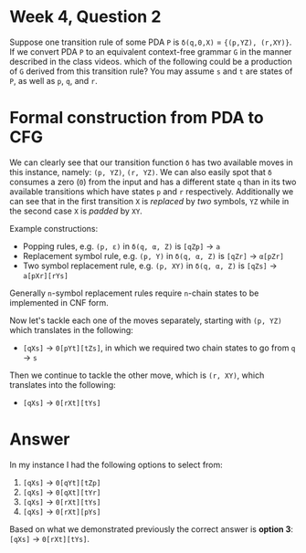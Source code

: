 # Week 4, Question 2

Suppose one transition rule of some PDA `P` is `δ(q,0,X)` = `{(p,YZ), (r,XY)}`. If we convert PDA `P` to 
an equivalent context-free grammar `G` in the manner described in the class videos. which of the following 
could be a production of `G` derived from this transition rule? You may assume `s` and `t` are states of `P`, 
as well as `p`, `q`, and `r`.

# Formal construction from PDA to CFG

We can clearly see that our transition function `δ` has two available moves in this instance, namely: 
`(p, YZ)`, `(r, YZ)`. We can also easily spot that `δ` consumes a zero (`0`) from the input and has 
a different state `q` than in its two available transitions which have states `p` and `r` respectively. 
Additionally we can see that in the first transition `X` is *replaced* by *two* symbols, `YZ` while 
in the second case `X` is *padded* by `XY`.

Example constructions:

 * Popping rules, e.g. `(p, ε)` in `δ(q, α, Z)` is `[qZp]` → `a`
 * Replacement symbol rule, e.g. `(p, Y)` in  `δ(q, α, Z)` is `[qZr]` → `α[pZr]`
 * Two symbol replacement rule, e.g. `(p, XY)` in `δ(q, α, Z)` is `[qZs]` → `a[pXr][rYs]`

Generally `n`-symbol replacement rules require `n`-chain states to be implemented in CNF form.

Now let's tackle each one of the moves separately, starting with `(p, YZ)` which translates in the following:

 * `[qXs]` → `0[pYt][tZs]`, in which we required two chain states to go from `q` → `s`
 
Then we continue to tackle the other move, which is `(r, XY)`, which translates into the following:

 * `[qXs]` → `0[rXt][tYs]`

# Answer

In my instance I had the following options to select from:

 1. `[qXs]` → `0[qYt][tZp]`
 2. `[qXs]` → `0[qXt][tYr]`
 3. `[qXs]` → `0[rXt][tYs]`
 4. `[qXs]` → `0[rXt][pYs]`
 
Based on what we demonstrated previously the correct answer is **option 3**: `[qXs]` → `0[rXt][tYs]`.